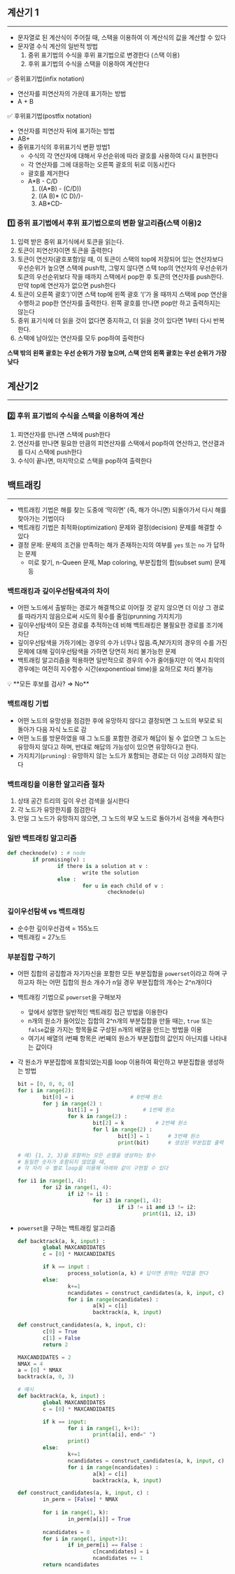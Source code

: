## 계산기 1

---

- 문자열로 된 계산식이 주어질 때, 스택을 이용하여 이 계산식의 값을 계산할 수 있다
- 문자열 수식 계산의 일반적 방법
    1. 중위 표기법의 수식을 후위 표기법으로 변경한다 (스택 이용)
    2. 후위 표기법의 수식을 스택을 이용하여 계산한다

✅ 중위표기법(infix notation)

- 연산자를 피연산자의 가운데 표기하는 방법
- A + B

✅ 후위표기법(postfix notation)

- 연산자를 피연산자 뒤에 표기하는 방법
- AB+
- 중위표기식의 후위표기식 변환 방법1
    - 수식의 각 연산자에 대해서 우선순위에 따라 괄호를 사용하여 다시 표현한다
    - 각 연산자를 그에 대응하는 오른쪽 괄호의 뒤로 이동시킨다
    - 괄호를 제거한다
    - A*B - C/D
        1. ((A*B) - (C/D))
        2. ((A B)* (C D)/)-
        3. AB*CD-

### 1️⃣ 중위 표기법에서 후위 표기법으로의 변환 알고리즘(스택 이용)2

1. 입력 받은 중위 표기식에서 토큰을 읽는다.
2. 토큰이 피연산자이면 토큰을 출력한다
3. 토큰이 연산자(괄호포함)일 때, 이 토큰이 스택의 top에 저장되어 있는 연산자보다 우선순위가 높으면 스택에 push학, 그렇지 않다면 스택 top의 연산자의 우선순위가 토큰의 우선순위보다 작을 때까지 스택에서 pop한 후 토큰의 연산자를 push한다. 만약 top에 연산자가 없으면 push한다
4. 토큰이 오른쪽 괄호’)’이면 스택 top에 왼쪽 괄호 ‘(’가 올 때까지 스택에 pop 연산을 수행하고 pop한 연산자를 출력한다. 왼쪽 괄호를 만나면 pop만 하고 출력하지는 않는다
5. 중위 표기식에 더 읽을 것이 없다면 중지하고, 더 읽을 것이 있다면 1부터 다시 반복한다.
6. 스택에 남아있는 연산자를 모두 pop하여 출력한다

**스택 밖의 왼쪽 괄호는 우선 순위가 가장 높으며, 스택 안의 왼쪽 괄호는 우선 순위가 가장 낮다**

## 계산기2

---

### 2️⃣ 후위 표기법의 수식을 스택을 이용하여 계산

1. 피연산자를 만나면 스택에 push한다
2. 연산자를 만나면 필요한 만큼의 피연산자를 스택에서 pop하여 연산하고, 연산결과를 다시 스택에 push한다
3. 수식이 끝나면, 마지막으로 스택을 pop하여 출력한다

## 백트래킹

---

- 백트래킹 기법은 해를 찾는 도중에 ‘막히면’ (즉, 해가 아니면) 되돌아가서 다시 해를 찾아가는 기법이다
- 백트래킹 기법은 최적화(optimization) 문제와 결정(decision) 문제를 해결할 수 있다
- 결정 문제: 문제의 조건을 만족하는 해가 존재하는지의 여부를 `yes` 또는 `no` 가 답하는 문제
    - 미로 찾기, n-Queen 문제, Map coloring, 부분집합의 합(subset sum) 문제 등

### 백트래킹과 깊이우선탐색과의 차이

- 어떤 노드에서 출발하는 경로가 해결책으로 이어질 것 같지 않으면 더 이상 그 경로를 따라가지 않음으로써 시도의 횟수를 줄임(prunning 가지치기)
- 깊이우선탐색이 모든 경로를 추적하는데 비해 백트래킹은 불필요한 경로를 조기에 차단
- 깊이우선탐색을 가하기에는 경우의 수가 너무나 많음.즉,N!가지의 경우의 수를 가진 문제에 대해 깊이우선탐색을 가하면 당연히 처리 불가능한 문제
- 백트래킹 알고리즘을 적용하면 일반적으로 경우의 수가 줄어들지만 이 역시 최악의 경우에는 여전히 지수함수 시간(exponentioal time)을 요하므로 처리 불가능

<aside>
💡 **모든 후보를 검사?  ⇒ No**

</aside>

### 백트래킹 기법

- 어떤 노드의 유망성을 점검한 후에 유망하지 않다고 결정되면 그 노드의 부모로 되돌아가 다음 자식 노드로 감
- 어떤 노드를 방문하였을 때 그 노드를 포함한 경로가 해답이 될 수 없으면 그 노드는 유망하지 않다고 하며, 반대로 해답의 가능성이 있으면 유망하다고 한다.
- 가지치기(`pruning`) : 유망하지 않는 노드가 포함되는 경로는 더 이상 고려하지 않는다

### 백트래킹을 이용한 알고리즘 절차

1. 상태 공간 트리의 깊이 우선 검색을 실시한다
2. 각 노드가 유망한지를 점검한다
3. 만일 그 노드가 유망하지 않으면, 그 노드의 부모 노드로 돌아가서 검색을 계속한다

### 일반 백트래킹 알고리즘

```python
def checknode(v) : # node
		if promising(v) :
				if there is a solution at v :
						write the solution
				else : 
						for u in each child of v :
								checknode(u)
```

### 깊이우선탐색 vs 백트래킹

- 순수한 깊이우선검색 = 155노드
- 백트래킹 = 27노드

### 부분집합 구하기

- 어떤 집합의 공집합과 자기자신을 포함한 모든 부분집합을 `powerset`이라고 하며 구하고자 하는 어떤 집합의 원소 개수가 n일 경우 부분집합의 개수는 2^n개이다
- 백트래킹 기법으로 `powerset`을 구해보자
    - 앞에서 설명한 일반적인 백트래킹 접근 방법을 이용한다
    - n개의 원소가 들어있는 집합의 2^n개의 부분집합을 만들 때는, `true` 또는 `false`값을 가지는 항목들로 구성된 n개의 배열을 만드는 방법을 이용
    - 여기서 배열의 i번째 항목은 i번째의 원소가 부분집합의 값인지 아닌지를 나타내는 값이다
- 각 원소가 부분집합에 포함되었는지를 loop 이용하여 확인하고 부분집합을 생성하는 방법
    
    ```python
    bit = [0, 0, 0, 0]
    for i in range(2):
    		bit[0] = i                  # 0번째 원소
    		for j in range(2) :
    				bit[1] = j              # 1번째 원소
    				for k in range(2) :
    						bit[2] = k          # 2번째 원소
    						for l in range(2) :
    								bit[3] = 1      # 3번째 원소
    								print(bit)      # 생성된 부분집합 출력
    
    # 예) {1, 2, 3}을 포함하는 모든 순열을 생성하는 함수
    # 동일한 숫자가 포함되지 않았을 때, 
    # 각 자리 수 별로 loop을 이용해 아래와 같이 구현할 수 있다
    
    for i1 in range(1, 4):
    		for i2 in range(1, 4):
    				if i2 != i1 :
    						for i3 in range(1, 4):
    								if i3 != i1 and i3 != i2:
    										print(i1, i2, i3)
    ```
    
- `powerset`을 구하는 백트래킹 알고리즘
    
    ```python
    def backtrack(a, k, input) :
    		global MAXCANDIDATES
    		c = [0] * MAXCANDIDATES
    
    		if k == input : 
    				process_solution(a, k) # 답이면 원하는 작업을 한다
    		else:
    				k+=1
    				ncandidates = construct_candidates(a, k, input, c)
    				for i in range(ncandidates) : 
    						a[k] = c[i]
    						backtrack(a, k, input)
    
    def construct_candidates(a, k, input, c):
    		c[0] = True
    		c[1] = False
    		return 2
    
    MAXCANDIDATES = 2
    NMAX = 4
    a = [0] * NMAX
    backtrack(a, 0, 3)
    
    # 예시
    def backtrack(a, k, input) :
    		global MAXCANDIDATES
    		c = [0] * MAXCANDIDATES
    
    		if k == input:
    				for i in range(1, k+1):
    						print(a[i], end=" ")
    				print()
    		else:
    				k+=1
    				ncandidates = construct_candidates(a, k, input, c)
    				for i in range(ncandidates) :
    						a[k] = c[i]
    						backtrack(a, k, input)
    
    def construct_candidates(a, k, input, c) :
    		in_perm = [False] * NMAX
    		
    		for i in range(1, k):
    				in_perm[a[i]] = True
    		
    		ncandidates = 0
    		for i in range(1, input+1):
    				if in_perm[i] == False :
    						c[ncandidates] = i
    						ncandidates += 1
    		return ncandidates
    ```